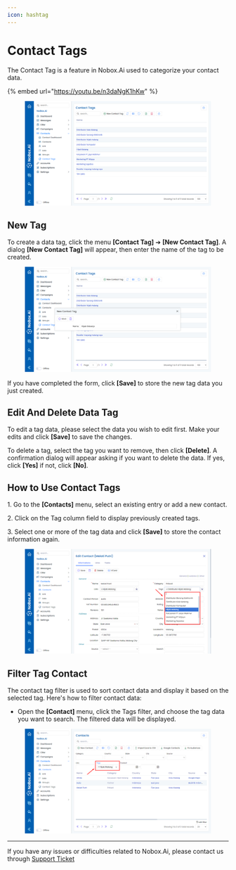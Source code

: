 ```yaml
---
icon: hashtag
---
```


# Contact Tags

The Contact Tag is a feature in Nobox.Ai used to categorize your contact data.

{% embed url="https://youtu.be/n3daNgK1hKw" %}

<figure><img src="../../.gitbook/assets/Contact Tag.png" alt=""><figcaption></figcaption></figure>

## **New Tag**

To create a data tag, click the menu **\[Contact Tag]** ➔ **\[New Contact Tag]**. A dialog **\[New Contact Tag]** will appear, then enter the name of the tag to be created.

<figure><img src="../../.gitbook/assets/New Contact Tag .png" alt=""><figcaption></figcaption></figure>

If you have completed the form, click **\[Save]** to store the new tag data you just created.

## **Edit And Delete Data Tag**

To edit a tag data, please select the data you wish to edit first. Make your edits and click **\[Save]** to save the changes.

To delete a tag, select the tag you want to remove, then click **\[Delete]**. A confirmation dialog will appear asking if you want to delete the data. If yes, click **\[Yes]** if not, click **\[No]**.

## **How to Use Contact Tags**

1\. Go to the **\[Contacts]** menu, select an existing entry or add a new contact.

2\. Click on the Tag column field to display previously created tags.

3\. Select one or more of the tag data and click **\[Save]** to store the contact information again.

<figure><img src="../../.gitbook/assets/Cara Tags (2).png" alt=""><figcaption></figcaption></figure>

## **Filter Tag Contact**

The contact tag filter is used to sort contact data and display it based on the selected tag. Here's how to filter contact data:

* Open the **\[Contact]** menu, click the Tags filter, and choose the tag data you want to search. The filtered data will be displayed.

<figure><img src="../../.gitbook/assets/Filter Tags (1).png" alt=""><figcaption></figcaption></figure>

***

If you have any issues or difficulties related to Nobox.Ai, please contact us through [Support Ticket](https://crm.nobox.ai/clients/tickets)
